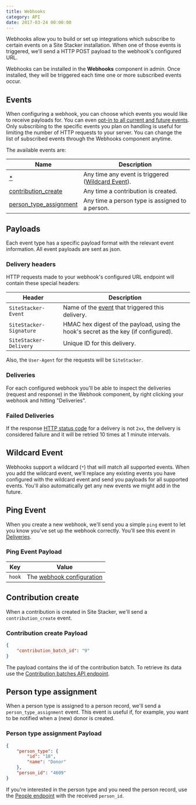 ```yaml
---
title: Webhooks
category: API
date: 2017-03-24 00:00:00
---
```


Webhooks allow you to build or set up integrations which subscribe to certain events on a Site Stacker installation. When one of those events is triggered, we'll send a HTTP POST payload to the webhook's configured URL.

Webhooks can be installed in the **Webhooks** component in admin. Once installed, they will be triggered each time one or more subscribed events occur.

## Events

When configuring a webhook, you can choose which events you would like to receive payloads for. You can even [opt-in to all current and future events](#wildcard-event). Only subscribing to the specific events you plan on handling is useful for limiting the number of HTTP requests to your server. You can change the list of subscribed events through the Webhooks component anytime.

The available events are:

Name | Description
--- | ---
[*](#wildcard-event) | Any time any event is triggered ([Wildcard Event](#wildcard-event)).
[contribution_create](#contribution-create) | Any time a contribution is created.
[person_type_assignment](#person-type-assignment) | Any time a person type is assigned to a person.

## Payloads

Each event type has a specific payload format with the relevant event information. All event payloads are sent as json.

### Delivery headers

HTTP requests made to your webhook's configured URL endpoint will contain these special headers:

Header | Description
--- | ---
`SiteStacker-Event` | Name of the [event](#events) that triggered this delivery.
`SiteStacker-Signature` | HMAC hex digest of the payload, using the hook's secret as the key (if configured).
`SiteStacker-Delivery` | Unique ID for this delivery.

Also, the `User-Agent` for the requests will be `SiteStacker`.

### Deliveries

For each configured webhook you'll be able to inspect the deliveries (request and response) in the Webhook component, by right clicking your webhook and hitting "Deliveries".

### Failed Deliveries

If the response [HTTP status code](https://en.wikipedia.org/wiki/List_of_HTTP_status_codes) for a delivery is not `2xx`, the delivery is considered failure and it will be retried 10 times at 1 minute intervals.

## Wildcard Event

Webhooks support a wildcard (`*`) that will match all supported events. When you add the wildcard event, we'll replace any existing events you have configured with the wildcard event and send you payloads for all supported events. You'll also automatically get any new events we might add in the future.

## Ping Event

When you create a new webhook, we'll send you a simple `ping` event to let you know you've set up the webhook correctly. You'll see this event in [Deliveries](#deliveries).

### Ping Event Payload

Key | Value
--- | ---
`hook` | The [webhook configuration](api#get-a-single-webhook)

## Contribution create

When a contribution is created in Site Stacker, we'll send a `contribution_create` event.

### Contribution create Payload

```json
{
    "contribution_batch_id": "9"
}
```

The payload contains the id of the contribution batch. To retrieve its data use the [Contribution batches API endpoint](api#get-a-single-contribution-batch).

## Person type assignment

When a person type is assigned to a person record, we'll send a `person_type_assignment` event. This event is useful if, for example, you want to be notified when a (new) donor is created.

### Person type assignment Payload

```json
{
    "person_type": {
        "id": "18",
        "name": "Donor"
    },
    "person_id": "4609"
}
```

If you're interested in the person type and you need the person record, use the [People endpoint](api#get-a-single-person) with the received `person_id`.
